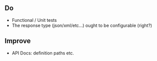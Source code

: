 ## Do

* Functional / Unit tests
* The response type (json/xml/etc...) ought to be configurable (right?)

## Improve

* API Docs: definition paths etc.
